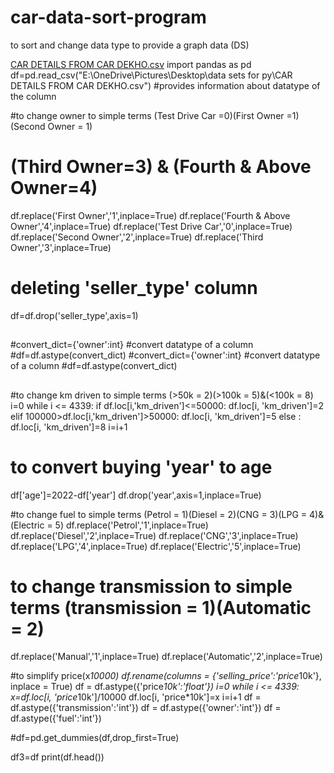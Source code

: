 # car-data-sort-program
to sort and change data type to provide a graph data (DS)

[CAR DETAILS FROM CAR DEKHO.csv](https://github.com/abhishek-ganjigatti/car-data-sort-program/files/10529132/CAR.DETAILS.FROM.CAR.DEKHO.csv)
import pandas as pd
df=pd.read_csv("E:\OneDrive\Pictures\Desktop\data sets for py\CAR DETAILS FROM CAR DEKHO.csv")
 #provides information about datatype of the column


#to change owner to simple terms (Test Drive Car =0)(First Owner =1)(Second Owner = 1)
# (Third Owner=3) & (Fourth & Above Owner=4)
df.replace('First Owner','1',inplace=True)
df.replace('Fourth & Above Owner','4',inplace=True)
df.replace('Test Drive Car','0',inplace=True)
df.replace('Second Owner','2',inplace=True)
df.replace('Third Owner','3',inplace=True)

# deleting 'seller_type' column
df=df.drop('seller_type',axis=1)

##
#convert_dict={'owner':int}  #convert datatype of a column
#df=df.astype(convert_dict)
#convert_dict={'owner':int}  #convert datatype of a column
#df=df.astype(convert_dict)
##

#to change km driven to simple terms (>50k = 2)(>100k = 5)&(<100k = 8)
i=0
while i <= 4339:
    if df.loc[i,'km_driven']<=50000:
        df.loc[i, 'km_driven']=2
    elif 100000>df.loc[i,'km_driven']>50000:
        df.loc[i, 'km_driven']=5
    else :
        df.loc[i, 'km_driven']=8
    i=i+1

 # to convert buying 'year' to age
df['age']=2022-df['year']
df.drop('year',axis=1,inplace=True)

#to change fuel to simple terms (Petrol = 1)(Diesel = 2)(CNG = 3)(LPG = 4)&(Electric = 5)
df.replace('Petrol','1',inplace=True)
df.replace('Diesel','2',inplace=True)
df.replace('CNG','3',inplace=True)
df.replace('LPG','4',inplace=True)
df.replace('Electric','5',inplace=True)


# to  change transmission to simple terms (transmission = 1)(Automatic = 2)
df.replace('Manual','1',inplace=True)
df.replace('Automatic','2',inplace=True)

#to simplify price(x*10000)
df.rename(columns = {'selling_price':'price*10k'}, inplace = True)
df = df.astype({'price*10k':'float'})
i=0
while i <= 4339:
    x=df.loc[i, 'price*10k']/10000
    df.loc[i, 'price*10k']=x
    i=i+1
df = df.astype({'transmission':'int'})
df = df.astype({'owner':'int'})
df = df.astype({'fuel':'int'})

#df=pd.get_dummies(df,drop_first=True)

df3=df
print(df.head())
